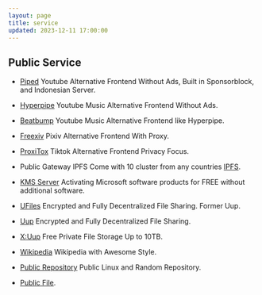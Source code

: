 ```yaml
---
layout: page
title: service
updated: 2023-12-11 17:00:00
---
```


## Public Service

- [Piped](https://piped.iqbalrifai.eu.org/) Youtube Alternative Frontend Without Ads, Built in Sponsorblock, and Indonesian Server.

- [Hyperpipe](https://hp.iqbalrifai.eu.org/) Youtube Music Alternative Frontend Without Ads.

- [Beatbump](https://bp.iqbalrifai.eu.org/) Youtube Music Alternative Frontend like Hyperpipe.

- [Freexiv](https://freexiv.iqbalrifai.eu.org/) Pixiv Alternative Frontend With Proxy.

- [ProxiTox](https://tt.iqbalrifai.eu.org/) Tiktok Alternative Frontend Privacy Focus.

- Public Gateway IPFS Come with 10 cluster from any countries [IPFS](https://ipfs.iqbalrifai.eu.org/ipfs/bafybeifx7yeb55armcsxwwitkymga5xf53dxiarykms3ygqic223w5sk3m#x-ipfs-companion-no-redirect).

- [KMS Server](/kms) Activating Microsoft software products for FREE without additional software.

- [UFiles](https://ufiles.eu.org/) Encrypted and Fully Decentralized File Sharing. Former Uup.

- [Uup](https://upload.iqbalrifai.eu.org/) Encrypted and Fully Decentralized File Sharing.

- [X:Uup](https://xuup.iqbalrifai.eu.org/) Free Private File Storage Up to 10TB.

- [Wikipedia](https://wikipedia.iqbalrifai.eu.org/) Wikipedia with Awesome Style.

- [Public Repository](https://repository.eu.org/~iqbalrifai/) Public Linux and Random Repository.

- [Public File](https://pub.iqbalrifai.eu.org/).
